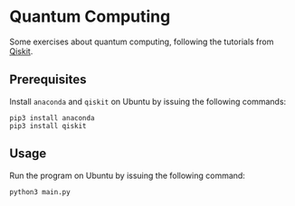 # Quantum Computing

Some exercises about quantum computing, following the tutorials from [Qiskit](https://qiskit.org/textbook/ch-prerequisites/qiskit.html).

## Prerequisites

Install `anaconda` and `qiskit` on Ubuntu by issuing the following commands:

```
pip3 install anaconda
pip3 install qiskit
```

## Usage

Run the program on Ubuntu by issuing the following command:

```
python3 main.py
```
